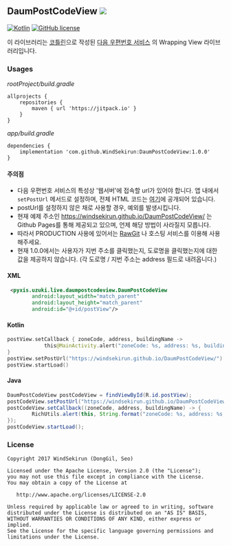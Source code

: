 ## DaumPostCodeView [![](https://jitpack.io/v/WindSekirun/DaumPostCodeView.svg)](https://jitpack.io/#WindSekirun/DaumPostCodeView)

[![Kotlin](https://img.shields.io/badge/kotlin-1.2.0-blue.svg)](http://kotlinlang.org)	[![GitHub license](https://img.shields.io/badge/license-Apache%20License%202.0-blue.svg?style=flat)](http://www.apache.org/licenses/LICENSE-2.0)

이 라이브러리는 [코틀린](http://kotlinlang.org)으로 작성된 [다음 우편번호 서비스](http://postcode.map.daum.net/guide#usage) 의 Wrapping View 라이브러리입니다. 

### Usages

*rootProject/build.gradle*
```	
allprojects {
    repositories {
	    maven { url 'https://jitpack.io' }
    }
}
```

*app/build.gradle*
```
dependencies {
    implementation 'com.github.WindSekirun:DaumPostCodeView:1.0.0'
}
```

#### 주의점

* 다음 우편번호 서비스의 특성상 '웹서버'에 접속할 url가 있어야 합니다. 앱 내에서 ```setPostUrl``` 메서드로 설정하며, 전체 HTML 코드는 [여기](https://github.com/WindSekirun/DaumPostCodeView/blob/gh-pages/index.html)에 공개되어 있습니다.
* postUrl를 설정하지 않은 채로 사용할 경우, 예외를 발생시킵니다.
* 현재 예제 주소인 https://windsekirun.github.io/DaumPostCodeView/ 는 Github Pages를 통해 제공되고 있으며, 언제 해당 방법이 사라질지 모릅니다.
* 따라서 PRODUCTION 사용에 있어서는 [RawGit](https://rawgit.com) 나 호스팅 서비스를 이용해 사용해주세요.
* 현재 1.0.0에서는 사용자가 지번 주소를 클릭했는지, 도로명을 클릭했는지에 대한 값을 제공하지 않습니다. (각 도로명 / 지번 주소는 address 필드로 내려옵니다.)

#### XML

```XML
 <pyxis.uzuki.live.daumpostcodeview.DaumPostCodeView
        android:layout_width="match_parent"
        android:layout_height="match_parent"
        android:id="@+id/postView"/>
```

#### Kotlin

```Kotlin
postView.setCallback { zoneCode, address, buildingName ->
            this@MainActivity.alert("zoneCode: %s, address: %s, buildingName: %s".format(zoneCode, address, buildingName))
}
postView.setPostUrl("https://windsekirun.github.io/DaumPostCodeView/")
postView.startLoad()
```

#### Java

```Java
DaumPostCodeView postCodeView = findViewById(R.id.postView);
postCodeView.setPostUrl("https://windsekirun.github.io/DaumPostCodeView/");
postCodeView.setCallback((zoneCode, address, buildingName) -> {
        RichUtils.alert(this, String.format("zoneCode: %s, address: %s, buildingName: %s", zoneCode, address, buildingName));
});
postCodeView.startLoad();
```

### License 
```
Copyright 2017 WindSekirun (DongGil, Seo)

Licensed under the Apache License, Version 2.0 (the "License");
you may not use this file except in compliance with the License.
You may obtain a copy of the License at

   http://www.apache.org/licenses/LICENSE-2.0

Unless required by applicable law or agreed to in writing, software
distributed under the License is distributed on an "AS IS" BASIS,
WITHOUT WARRANTIES OR CONDITIONS OF ANY KIND, either express or implied.
See the License for the specific language governing permissions and
limitations under the License.
```
